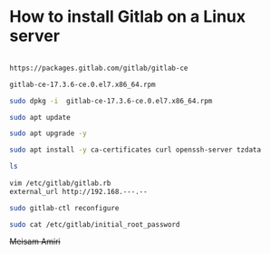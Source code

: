 # How to install Gitlab on a Linux server
```bash

https://packages.gitlab.com/gitlab/gitlab-ce

gitlab-ce-17.3.6-ce.0.el7.x86_64.rpm

sudo dpkg -i  gitlab-ce-17.3.6-ce.0.el7.x86_64.rpm

sudo apt update

sudo apt upgrade -y

sudo apt install -y ca-certificates curl openssh-server tzdata

ls
  
vim /etc/gitlab/gitlab.rb
external_url http://192.168.---.--

sudo gitlab-ctl reconfigure

sudo cat /etc/gitlab/initial_root_password

```
~~Meisam Amiri~~
